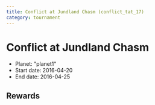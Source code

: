 ```yaml
---
title: Conflict at Jundland Chasm (conflict_tat_17)
category: tournament
---
```

# Conflict at Jundland Chasm

  * Planet: "planet1"
  * Start date: 2016-04-20
  * End date: 2016-04-25

## Rewards

